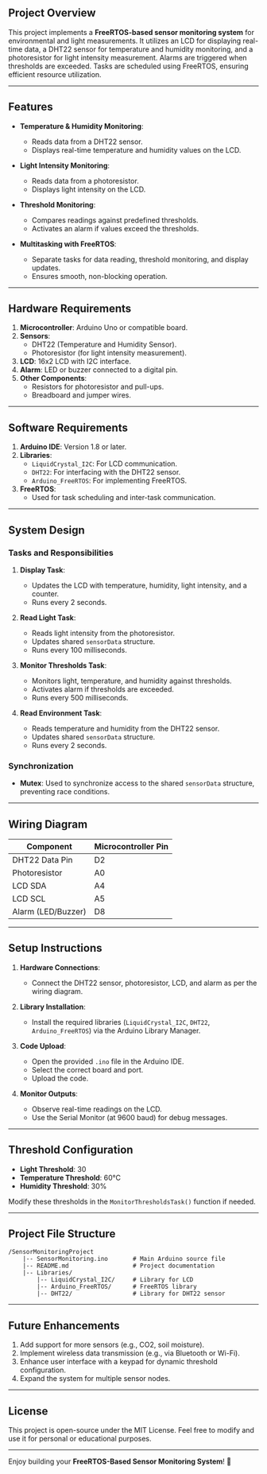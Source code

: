 

## **Project Overview**

This project implements a **FreeRTOS-based sensor monitoring system** for environmental and light measurements. It utilizes an LCD for displaying real-time data, a DHT22 sensor for temperature and humidity monitoring, and a photoresistor for light intensity measurement. Alarms are triggered when thresholds are exceeded. Tasks are scheduled using FreeRTOS, ensuring efficient resource utilization.

---

## **Features**

- **Temperature & Humidity Monitoring**:
  - Reads data from a DHT22 sensor.
  - Displays real-time temperature and humidity values on the LCD.
  
- **Light Intensity Monitoring**:
  - Reads data from a photoresistor.
  - Displays light intensity on the LCD.

- **Threshold Monitoring**:
  - Compares readings against predefined thresholds.
  - Activates an alarm if values exceed the thresholds.

- **Multitasking with FreeRTOS**:
  - Separate tasks for data reading, threshold monitoring, and display updates.
  - Ensures smooth, non-blocking operation.

---

## **Hardware Requirements**

1. **Microcontroller**: Arduino Uno or compatible board.
2. **Sensors**:
   - DHT22 (Temperature and Humidity Sensor).
   - Photoresistor (for light intensity measurement).
3. **LCD**: 16x2 LCD with I2C interface.
4. **Alarm**: LED or buzzer connected to a digital pin.
5. **Other Components**:
   - Resistors for photoresistor and pull-ups.
   - Breadboard and jumper wires.

---

## **Software Requirements**

1. **Arduino IDE**: Version 1.8 or later.
2. **Libraries**:
   - `LiquidCrystal_I2C`: For LCD communication.
   - `DHT22`: For interfacing with the DHT22 sensor.
   - `Arduino_FreeRTOS`: For implementing FreeRTOS.
3. **FreeRTOS**:
   - Used for task scheduling and inter-task communication.

---

## **System Design**

### **Tasks and Responsibilities**
1. **Display Task**:
   - Updates the LCD with temperature, humidity, light intensity, and a counter.
   - Runs every 2 seconds.

2. **Read Light Task**:
   - Reads light intensity from the photoresistor.
   - Updates shared `sensorData` structure.
   - Runs every 100 milliseconds.

3. **Monitor Thresholds Task**:
   - Monitors light, temperature, and humidity against thresholds.
   - Activates alarm if thresholds are exceeded.
   - Runs every 500 milliseconds.

4. **Read Environment Task**:
   - Reads temperature and humidity from the DHT22 sensor.
   - Updates shared `sensorData` structure.
   - Runs every 2 seconds.

### **Synchronization**
- **Mutex**: Used to synchronize access to the shared `sensorData` structure, preventing race conditions.

---

## **Wiring Diagram**

| Component         | Microcontroller Pin |
|--------------------|---------------------|
| DHT22 Data Pin     | D2                 |
| Photoresistor      | A0                 |
| LCD SDA            | A4                 |
| LCD SCL            | A5                 |
| Alarm (LED/Buzzer) | D8                 |

---

## **Setup Instructions**

1. **Hardware Connections**:
   - Connect the DHT22 sensor, photoresistor, LCD, and alarm as per the wiring diagram.

2. **Library Installation**:
   - Install the required libraries (`LiquidCrystal_I2C`, `DHT22`, `Arduino_FreeRTOS`) via the Arduino Library Manager.

3. **Code Upload**:
   - Open the provided `.ino` file in the Arduino IDE.
   - Select the correct board and port.
   - Upload the code.

4. **Monitor Outputs**:
   - Observe real-time readings on the LCD.
   - Use the Serial Monitor (at 9600 baud) for debug messages.

---

## **Threshold Configuration**

- **Light Threshold**: 30
- **Temperature Threshold**: 60°C
- **Humidity Threshold**: 30%

Modify these thresholds in the `MonitorThresholdsTask()` function if needed.

---

## **Project File Structure**

```
/SensorMonitoringProject
    |-- SensorMonitoring.ino       # Main Arduino source file
    |-- README.md                  # Project documentation
    |-- Libraries/
        |-- LiquidCrystal_I2C/     # Library for LCD
        |-- Arduino_FreeRTOS/      # FreeRTOS library
        |-- DHT22/                 # Library for DHT22 sensor
```

---

## **Future Enhancements**

1. Add support for more sensors (e.g., CO2, soil moisture).
2. Implement wireless data transmission (e.g., via Bluetooth or Wi-Fi).
3. Enhance user interface with a keypad for dynamic threshold configuration.
4. Expand the system for multiple sensor nodes.

---

## **License**

This project is open-source under the MIT License. Feel free to modify and use it for personal or educational purposes.

---

Enjoy building your **FreeRTOS-Based Sensor Monitoring System**! 🚀
